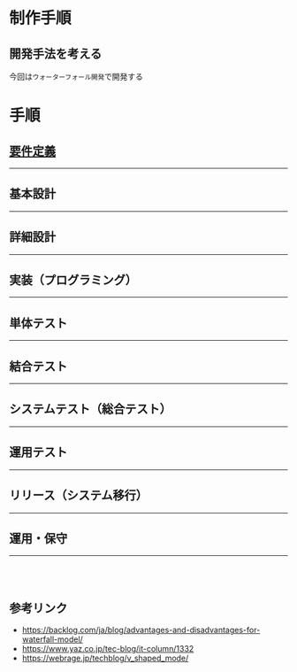 # 制作手順

## 開発手法を考える
今回は`ウォーターフォール開発`で開発する

# 手順

## [要件定義](./development/requirements.md)

---

## 基本設計

---

## 詳細設計

---

## 実装（プログラミング）

---

## 単体テスト

---

## 結合テスト

---

## システムテスト（総合テスト）

---

## 運用テスト

---

## リリース（システム移行）

---

## 運用・保守

---

<br><br>

## 参考リンク

- https://backlog.com/ja/blog/advantages-and-disadvantages-for-waterfall-model/
- https://www.yaz.co.jp/tec-blog/it-column/1332
- https://webrage.jp/techblog/v_shaped_mode/